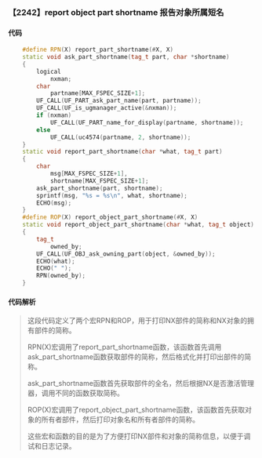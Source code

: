 ### 【2242】report object part shortname 报告对象所属短名

#### 代码

```cpp
    #define RPN(X) report_part_shortname(#X, X)  
    static void ask_part_shortname(tag_t part, char *shortname)  
    {  
        logical  
            nxman;  
        char  
            partname[MAX_FSPEC_SIZE+1];  
        UF_CALL(UF_PART_ask_part_name(part, partname));  
        UF_CALL(UF_is_ugmanager_active(&nxman));  
        if (nxman)  
            UF_CALL(UF_PART_name_for_display(partname, shortname));  
        else  
            UF_CALL(uc4574(partname, 2, shortname));  
    }  
    static void report_part_shortname(char *what, tag_t part)  
    {  
        char  
            msg[MAX_FSPEC_SIZE+1],  
            shortname[MAX_FSPEC_SIZE+1];  
        ask_part_shortname(part, shortname);  
        sprintf(msg, "%s = %s\n", what, shortname);  
        ECHO(msg);  
    }  
    #define ROP(X) report_object_part_shortname(#X, X)  
    static void report_object_part_shortname(char *what, tag_t object)  
    {  
        tag_t  
            owned_by;  
        UF_CALL(UF_OBJ_ask_owning_part(object, &owned_by));  
        ECHO(what);  
        ECHO(" ");  
        RPN(owned_by);  
    }

```

#### 代码解析

> 这段代码定义了两个宏RPN和ROP，用于打印NX部件的简称和NX对象的拥有部件的简称。
>
> RPN(X)宏调用了report_part_shortname函数，该函数首先调用ask_part_shortname函数获取部件的简称，然后格式化并打印出部件的简称。
>
> ask_part_shortname函数首先获取部件的全名，然后根据NX是否激活管理器，调用不同的函数获取简称。
>
> ROP(X)宏调用了report_object_part_shortname函数，该函数首先获取对象的所有者部件，然后打印对象名和所有者部件的简称。
>
> 这些宏和函数的目的是为了方便打印NX部件和对象的简称信息，以便于调试和日志记录。
>
